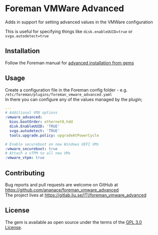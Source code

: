 # Foreman VMWare Advanced

Adds in support for setting advanced values in the VMWare configuration

This is useful for specifying things like `disk.enableUUID=true` or `svga.autodetect=true`


## Installation

Follow the Foreman manual for [advanced installation from gems](https://theforeman.org/plugins/#2.3AdvancedInstallationfromGems)


## Usage

Create a configuration file in the Foreman config folder - e.g. `/etc/foreman/plugins/foreman_vmware_advanced.yaml`  
In there you can configure any of the values managed by the plugin;

```yaml
---
# Additional VMX options
:vmware_advanced:
  bios.bootOrder: ethernet0,hdd
  disk.EnableUUID: 'TRUE'
  svga.autodetect: 'TRUE'
  tools.upgrade.policy: upgradeAtPowerCycle

# Enable secureboot on new Windows UEFI VMs
:vmware_secureboot: true
# Attach a vTPM to all new VMs
:vmware_vtpm: true
```


## Contributing

Bug reports and pull requests are welcome on GitHub at https://github.com/ananace/foreman_vmware_advanced  
The project lives at https://gitlab.liu.se/ITI/foreman_vmware_advanced


## License

The gem is available as open source under the terms of the [GPL 3.0 License](https://opensource.org/license/gpl-3-0).

